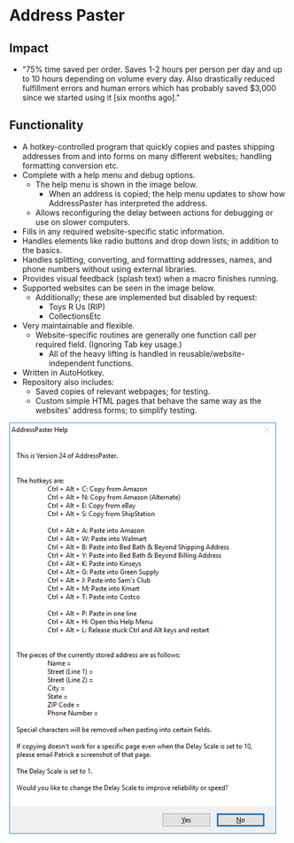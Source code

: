 # Address Paster

## Impact
* "75% time saved per order. Saves 1-2 hours per person per day and up to 10 hours depending on volume every day. Also drastically reduced fulfillment errors and human errors which has probably saved $3,000 since we started using it [six months ago]."​

## Functionality
* A hotkey-controlled program that quickly copies and pastes shipping addresses from and into forms on many different websites; handling formatting conversion etc.
* Complete with a help menu and debug options.
  * The help menu is shown in the image below.
    * When an address is copied; the help menu updates to show how AddressPaster has interpreted the address.
  * Allows reconfiguring the delay between actions for debugging or use on slower computers.
* Fills in any required website-specific static information.
* Handles elements like radio buttons and drop down lists; in addition to the basics.
* Handles splitting, converting, and formatting addresses, names, and phone numbers without using external libraries.
* Provides visual feedback (splash text) when a macro finishes running.
* Supported websites can be seen in the image below.
  * Additionally; these are implemented but disabled by request:
    * Toys R Us (RIP)
    * CollectionsEtc
* Very maintainable and flexible.
  * Website-specific routines are generally one function call per required field. (Ignoring Tab key usage.)
    * All of the heavy lifting is handled in reusable/website-independent functions.
* Written in AutoHotkey.
* Repository also includes:
  * Saved copies of relevant webpages; for testing.
  * Custom simple HTML pages that behave the same way as the websites' address forms; to simplify testing.

![help_menu](https://raw.githubusercontent.com/Patricol/JDSports-public/master/AddressPaster/AddressPaster%20Help.png)
